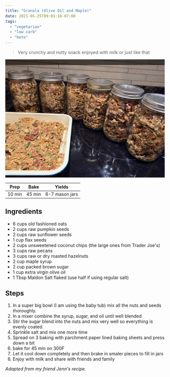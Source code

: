 ```yaml
---
title: "Granola (Olive Oil and Maple)"
date: 2021-05-25T09:03:18-07:00
tags:
  - "vegetarian"
  - "low carb"
  - "keto"
---
```


> Very crunchy and nutty snack enjoyed with milk or just like that

<div class="figure">

![Granola](/images/Granola.jpg)

</div>


| Prep   | Bake | Yields |
| :----: | :----: | :----: |
| 10 min | 45 min | 6-7 mason jars |

## Ingredients

- 6 cups old fashioned oats
- 2 cups raw pumpkin seeds
- 2 cups raw sunflower seeds
- 1 cup flax seeds
- 2 cups unsweetened coconut chips (the large ones from Trader Joe's)
- 3 cups raw pecans
- 3 cups raw or dry roasted hazelnuts
- 2 cup maple syrup
- 2 cup packed brown sugar
- 1 cup extra virgin olive oil
- 1 Tbsp Maldon Salt flaked (use half if using regular salt)

## Steps

1. In a super big bowl (I am using the baby tub) mix all the nuts and seeds thoroughly.
1. In a mixer combine the syrup, sugar, and oil until well blended
1. Stir the sugar blend into the nuts and mix very well so everything is evenly coated.
1. Sprinkle salt and mix one more time
1. Spread on 3 baking with parchment paper lined baking sheets and press down a bit
1. bake for 45 min on 300F
1. Let it cool down completely and then brake in smaler pieces to fill in jars
1. Enjoy with milk and share with friends and family


_Adapted from my friend Jenn's recipe._
